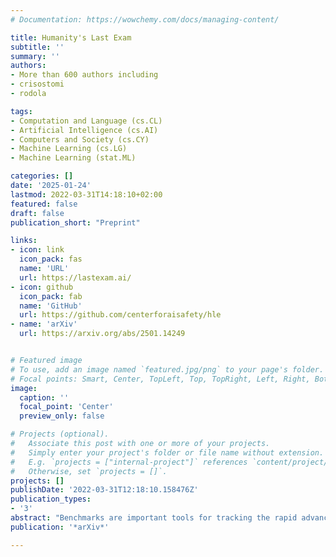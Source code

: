 ```yaml
---
# Documentation: https://wowchemy.com/docs/managing-content/

title: Humanity's Last Exam
subtitle: ''
summary: ''
authors:
- More than 600 authors including
- crisostomi
- rodola

tags:
- Computation and Language (cs.CL)
- Artificial Intelligence (cs.AI)
- Computers and Society (cs.CY)
- Machine Learning (cs.LG)
- Machine Learning (stat.ML)

categories: []
date: '2025-01-24'
lastmod: 2022-03-31T14:18:10+02:00
featured: false
draft: false
publication_short: "Preprint"

links:
- icon: link
  icon_pack: fas
  name: 'URL'
  url: https://lastexam.ai/
- icon: github
  icon_pack: fab
  name: 'GitHub'
  url: https://github.com/centerforaisafety/hle
- name: 'arXiv'
  url: https://arxiv.org/abs/2501.14249


# Featured image
# To use, add an image named `featured.jpg/png` to your page's folder.
# Focal points: Smart, Center, TopLeft, Top, TopRight, Left, Right, BottomLeft, Bottom, BottomRight.
image:
  caption: ''
  focal_point: 'Center'
  preview_only: false

# Projects (optional).
#   Associate this post with one or more of your projects.
#   Simply enter your project's folder or file name without extension.
#   E.g. `projects = ["internal-project"]` references `content/project/deep-learning/index.md`.
#   Otherwise, set `projects = []`.
projects: []
publishDate: '2022-03-31T12:18:10.158476Z'
publication_types:
- '3'
abstract: "Benchmarks are important tools for tracking the rapid advancements in large language model (LLM) capabilities. However, benchmarks are not keeping pace in difficulty: LLMs now achieve over 90% accuracy on popular benchmarks like MMLU, limiting informed measurement of state-of-the-art LLM capabilities. In response, we introduce HUMANITY'S LAST EXAM (HLE), a multi-modal benchmark at the frontier of human knowledge, designed to be the final closed-ended academic benchmark of its kind with broad subject coverage. HLE consists of 3,000 questions across dozens of subjects, including mathematics, humanities, and the natural sciences. HLE is developed globally by subject-matter experts and consists of multiple-choice and short-answer questions suitable for automated grading. Each question has a known solution that is unambiguous and easily verifiable, but cannot be quickly answered via internet retrieval. State-of-the-art LLMs demonstrate low accuracy and calibration on HLE, highlighting a significant gap between current LLM capabilities and the expert human frontier on closed-ended academic questions."
publication: '*arXiv*'

---
```

